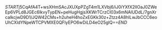 $START$j5CqAfA4T+wsXHmSAcJXUXpPZgT4m1LXVbj6/iJ0iYXfX2lIOaJ0ZWeEp6VPLd8JGEc6lkvyTypEN+peHugHgjsXKWrTCrzCI03x6mNAlUDdL/7gnXrcaIkcjwD9D1/JQW42CMs+h2uheH4hoZxEGKk30z+Ztzz4A8hlLwJbCCC6eoUhCXldYNpeWTCPVMXE0QFlyEPO6wDiLD4eO25glQ==$END$